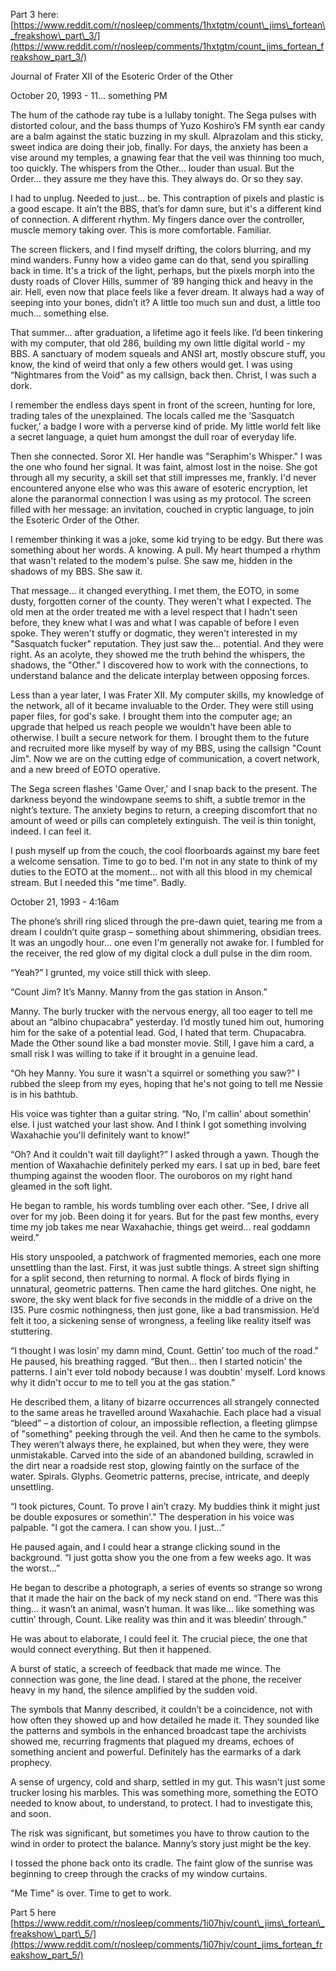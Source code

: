 Part 3 here: [https://www.reddit.com/r/nosleep/comments/1hxtgtm/count\_jims\_fortean\_freakshow\_part\_3/](https://www.reddit.com/r/nosleep/comments/1hxtgtm/count_jims_fortean_freakshow_part_3/)

Journal of Frater XII of the Esoteric Order of the Other

October 20, 1993 - 11... something PM

The hum of the cathode ray tube is a lullaby tonight. The Sega pulses with distorted colour, and the bass thumps of Yuzo Koshiro’s FM synth ear candy are a balm against the static buzzing in my skull. Alprazolam and this sticky, sweet indica are doing their job, finally. For days, the anxiety has been a vise around my temples, a gnawing fear that the veil was thinning too much, too quickly. The whispers from the Other… louder than usual. But the Order… they assure me they have this. They always do. Or so they say.

I had to unplug. Needed to just... be. This contraption of pixels and plastic is a good escape. It ain’t the BBS, that’s for damn sure, but it's a different kind of connection. A different rhythm. My fingers dance over the controller, muscle memory taking over. This is more comfortable. Familiar.

The screen flickers, and I find myself drifting, the colors blurring, and my mind wanders. Funny how a video game can do that, send you spiralling back in time. It's a trick of the light, perhaps, but the pixels morph into the dusty roads of Clover Hills, summer of ’89 hanging thick and heavy in the air. Hell, even now that place feels like a fever dream. It always had a way of seeping into your bones, didn’t it? A little too much sun and dust, a little too much… something else.

That summer... after graduation, a lifetime ago it feels like. I’d been tinkering with my computer, that old 286, building my own little digital world - my BBS. A sanctuary of modem squeals and ANSI art, mostly obscure stuff, you know, the kind of weird that only a few others would get. I was using “Nightmares from the Void” as my callsign, back then. Christ, I was such a dork.

I remember the endless days spent in front of the screen, hunting for lore, trading tales of the unexplained. The locals called me the ‘Sasquatch fucker,’ a badge I wore with a perverse kind of pride. My little world felt like a secret language, a quiet hum amongst the dull roar of everyday life.

Then she connected. Soror XI. Her handle was "Seraphim's Whisper." I was the one who found her signal. It was faint, almost lost in the noise. She got through all my security, a skill set that still impresses me, frankly. I'd never encountered anyone else who was this aware of esoteric encryption, let alone the paranormal connection I was using as my protocol. The screen filled with her message: an invitation, couched in cryptic language, to join the Esoteric Order of the Other.

I remember thinking it was a joke, some kid trying to be edgy. But there was something about her words. A knowing. A pull. My heart thumped a rhythm that wasn't related to the modem's pulse. She saw me, hidden in the shadows of my BBS. She saw it.

That message… it changed everything. I met them, the EOTO, in some dusty, forgotten corner of the county. They weren't what I expected. The old men at the order treated me with a level respect that I hadn't seen before, they knew what I was and what I was capable of before I even spoke. They weren't stuffy or dogmatic, they weren't interested in my "Sasquatch fucker" reputation. They just saw the… potential. And they were right. As an acolyte, they showed me the truth behind the whispers, the shadows, the "Other." I discovered how to work with the connections, to understand balance and the delicate interplay between opposing forces.

Less than a year later, I was Frater XII. My computer skills, my knowledge of the network, all of it became invaluable to the Order. They were still using paper files, for god's sake. I brought them into the computer age; an upgrade that helped us reach people we wouldn't have been able to otherwise. I built a secure network for them. I brought them to the future and recruited more like myself by way of my BBS, using the callsign "Count Jim". Now we are on the cutting edge of communication, a covert network, and a new breed of EOTO operative.

The Sega screen flashes 'Game Over,' and I snap back to the present. The darkness beyond the windowpane seems to shift, a subtle tremor in the night’s texture. The anxiety begins to return, a creeping discomfort that no amount of weed or pills can completely extinguish. The veil is thin tonight, indeed. I can feel it.

I push myself up from the couch, the cool floorboards against my bare feet a welcome sensation. Time to go to bed. I'm not in any state to think of my duties to the EOTO at the moment... not with all this blood in my chemical stream. But I needed this "me time". Badly.

October 21, 1993 - 4:16am

The phone’s shrill ring sliced through the pre-dawn quiet, tearing me from a dream I couldn’t quite grasp – something about shimmering, obsidian trees. It was an ungodly hour... one even I'm generally not awake for. I fumbled for the receiver, the red glow of my digital clock a dull pulse in the dim room.

“Yeah?” I grunted, my voice still thick with sleep.

“Count Jim? It’s Manny. Manny from the gas station in Anson.”

Manny. The burly trucker with the nervous energy, all too eager to tell me about an “albino chupacabra” yesterday. I’d mostly tuned him out, humoring him for the sake of a potential lead. God, I hated that term. Chupacabra. Made the Other sound like a bad monster movie. Still, I gave him a card, a small risk I was willing to take if it brought in a genuine lead.

“Oh hey Manny. You sure it wasn't a squirrel or something you saw?” I rubbed the sleep from my eyes, hoping that he's not going to tell me Nessie is in his bathtub.

His voice was tighter than a guitar string. “No, I'm callin' about somethin' else. I just watched your last show. And I think I got something involving Waxahachie you'll definitely want to know!”

“Oh? And it couldn't wait till daylight?” I asked through a yawn. Though the mention of Waxahachie definitely perked my ears. I sat up in bed, bare feet thumping against the wooden floor. The ouroboros on my right hand gleamed in the soft light.

He began to ramble, his words tumbling over each other. “See, I drive all over for my job. Been doing it for years. But for the past few months, every time my job takes me near Waxahachie, things get weird… real goddamn weird.”

His story unspooled, a patchwork of fragmented memories, each one more unsettling than the last. First, it was just subtle things. A street sign shifting for a split second, then returning to normal. A flock of birds flying in unnatural, geometric patterns. Then came the hard glitches. One night, he swore, the sky went black for five seconds in the middle of a drive on the I35. Pure cosmic nothingness, then just gone, like a bad transmission. He’d felt it too, a sickening sense of wrongness, a feeling like reality itself was stuttering.

“I thought I was losin’ my damn mind, Count. Gettin’ too much of the road.” He paused, his breathing ragged. “But then… then I started noticin' the patterns. I ain't ever told nobody because I was doubtin' myself. Lord knows why it didn't occur to me to tell you at the gas station.”

He described them, a litany of bizarre occurrences all strangely connected to the same areas he travelled around Waxahachie. Each place had a visual “bleed” – a distortion of colour, an impossible reflection, a fleeting glimpse of "something" peeking through the veil. And then he came to the symbols. They weren’t always there, he explained, but when they were, they were unmistakable. Carved into the side of an abandoned building, scrawled in the dirt near a roadside rest stop, glowing faintly on the surface of the water. Spirals. Glyphs. Geometric patterns, precise, intricate, and deeply unsettling.

“I took pictures, Count. To prove I ain’t crazy. My buddies think it might just be double exposures or somethin'." The desperation in his voice was palpable. "I got the camera. I can show you. I just…”

He paused again, and I could hear a strange clicking sound in the background. “I just gotta show you the one from a few weeks ago. It was the worst…”

He began to describe a photograph, a series of events so strange so wrong that it made the hair on the back of my neck stand on end. “There was this thing… it wasn’t an animal, wasn’t human. It was like… like something was cuttin’ through, Count. Like reality was thin and it was bleedin’ through.”

He was about to elaborate, I could feel it. The crucial piece, the one that would connect everything. But then it happened.

A burst of static, a screech of feedback that made me wince. The connection was gone, the line dead. I stared at the phone, the receiver heavy in my hand, the silence amplified by the sudden void.

The symbols that Manny described, it couldn’t be a coincidence, not with how often they showed up and how detailed he made it. They sounded like the patterns and symbols in the enhanced broadcast tape the archivists showed me, recurring fragments that plagued my dreams, echoes of something ancient and powerful. Definitely has the earmarks of a dark prophecy.

A sense of urgency, cold and sharp, settled in my gut. This wasn't just some trucker losing his marbles. This was something more, something the EOTO needed to know about, to understand, to protect. I had to investigate this, and soon.

The risk was significant, but sometimes you have to throw caution to the wind in order to protect the balance. Manny’s story just might be the key.

I tossed the phone back onto its cradle. The faint glow of the sunrise was beginning to creep through the cracks of my window curtains.

"Me Time" is over. Time to get to work.

  
Part 5 here [https://www.reddit.com/r/nosleep/comments/1i07hjv/count\_jims\_fortean\_freakshow\_part\_5/](https://www.reddit.com/r/nosleep/comments/1i07hjv/count_jims_fortean_freakshow_part_5/)